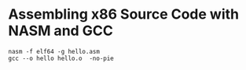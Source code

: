 # Assembling x86 Source Code with NASM and GCC

```shell
nasm -f elf64 -g hello.asm 
gcc --o hello hello.o  -no-pie
```
